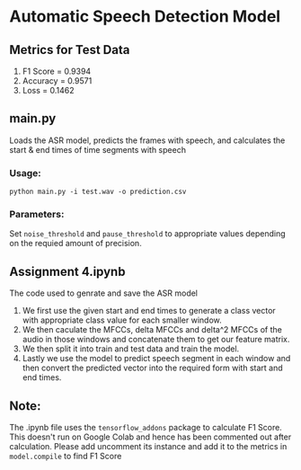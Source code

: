 # Automatic Speech Detection Model

## Metrics for Test Data

1. F1 Score = 0.9394
2. Accuracy = 0.9571
3. Loss = 0.1462

## main.py

Loads the ASR model, predicts the frames with speech, and calculates the start & end times of time segments with speech

### Usage:

```
python main.py -i test.wav -o prediction.csv
```

### Parameters:

Set `noise_threshold` and `pause_threshold` to appropriate values depending on the requied amount of precision.

## Assignment 4.ipynb

The code used to genrate and save the ASR model

1.  We first use the given start and end times to generate a class vector with appropriate class value for each smaller window.
2.  We then caculate the MFCCs, delta MFCCs and delta^2 MFCCs of the audio in those windows and concatenate them to get our feature matrix.
3.  We then split it into train and test data and train the model.
4.  Lastly we use the model to predict speech segment in each window and then convert the predicted vector into the required form with start and end times.

## Note:

The .ipynb file uses the `tensorflow_addons` package to calculate F1 Score. This doesn't run on Google Colab and hence has been commented out after calculation. Please add uncomment its instance and add it to the metrics in `model.compile` to find F1 Score
